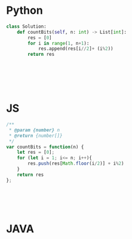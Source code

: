 # Python

```python
class Solution:
    def countBits(self, n: int) -> List[int]:
        res = [0]
        for i in range(1, n+1):
            res.append(res[i//2]+ (i%2))
        return res
        
```

<br />
<br />
<br />

# JS
```js
/**
 * @param {number} n
 * @return {number[]}
 */
var countBits = function(n) {
    let res = [0];
    for (let i = 1; i<= n; i++){
        res.push(res[Math.floor(i/2)] + i%2)
    }
    return res
};
```

<br />
<br />
<br />

# JAVA
```java

```
